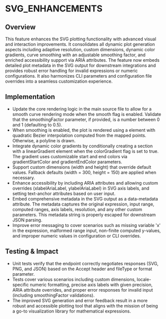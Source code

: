# SVG_ENHANCEMENTS

## Overview
This feature enhances the SVG plotting functionality with advanced visual and interaction improvements. It consolidates all dynamic plot generation aspects including adaptive resolution, custom dimensions, dynamic color gradients, curve smoothing with an adjustable smoothing factor, and enriched accessibility support via ARIA attributes. The feature now embeds detailed plot metadata in the SVG output for downstream integrations and provides robust error handling for invalid expressions or numeric configurations. It also harmonizes CLI parameters and configuration file overrides into a seamless customization experience.

## Implementation
- Update the core rendering logic in the main source file to allow for a smooth curve rendering mode when the smooth flag is enabled. Validate that the smoothingFactor parameter, if provided, is a number between 0 and 1 (defaulting to 0.5).
- When smoothing is enabled, the plot is rendered using a <path> element with quadratic Bezier interpolation computed from the mapped points. Otherwise, a polyline is drawn.
- Integrate dynamic color gradients by conditionally creating a <defs> section with a linearGradient element when the colorGradient flag is set to true. The gradient uses customizable start and end colors via gradientStartColor and gradientEndColor parameters.
- Support custom dimensions (width and height) that override default values. Fallback defaults (width = 300, height = 150) are applied when necessary.
- Enhance accessibility by including ARIA attributes and allowing custom overrides (xlabelAriaLabel, ylabelAriaLabel) in SVG axis labels, and setting text-anchor attributes based on user input.
- Embed comprehensive metadata in the SVG output as a data-metadata attribute. The metadata captures the original expression, input range, computed ranges, axis labels, resolution, and any other custom parameters. This metadata string is properly escaped for downstream JSON parsing.
- Improve error messaging to cover scenarios such as missing variable 'x' in the expression, malformed range input, non-finite computed y-values, and improper numeric values in configuration or CLI overrides.

## Testing & Impact
- Unit tests verify that the endpoint correctly negotiates responses (SVG, PNG, and JSON) based on the Accept header and fileType or format parameter.
- Tests cover various scenarios including custom dimensions, locale-specific numeric formatting, precise axis labels with given precision, ARIA attribute overrides, and proper error responses for invalid input (including smoothingFactor validations).
- The improved SVG generation and error feedback result in a more robust and accessible plotting tool that aligns with the mission of being a go-to visualization library for mathematical expressions.
